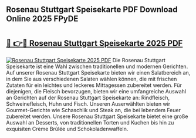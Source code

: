 ## Rosenau Stuttgart Speisekarte PDF Download Online 2025 FPyDE

# <h2><a href="http://gc6ltgh.nevu.top/?p=Rosenau+Stuttgart+Speisekarte">🔗 👉🔴 Rosenau Stuttgart Speisekarte 2025 PDF</a></h2>

[![Rosenau Stuttgart Speisekarte 2025 PDF](https://i.imgur.com/dBaPXMq.png)](http://gc6ltgh.nevu.top/?p=Rosenau+Stuttgart+Speisekarte)
Die Rosenau Stuttgart Speisekarte ist eine Wahl zwischen traditionellen und modernen Gerichten. Auf unserer Rosenau Stuttgart Speisekarte bieten wir einen Salatbereich an, in dem Sie aus verschiedenen Salaten wählen können, die mit frischen Zutaten für ein leichtes und leckeres Mittagessen zubereitet werden. Für diejenigen, die Fleisch bevorzugen, bieten wir eine umfangreiche Auswahl an Gerichten auf der Rosenau Stuttgart Speisekarte an: Rindfleisch, Schweinefleisch, Huhn und Fisch. Unseren Auserwählten bieten wir Gourmet-Gerichte wie Schaschlik und Steak an, die bei lebendem Feuer zubereitet werden. Unsere Rosenau Stuttgart Speisekarte bietet eine große Auswahl an Desserts, von traditionellen Torten und Kuchen bis hin zu exquisiten Crème Brûlée und Schokoladenwaffeln.
